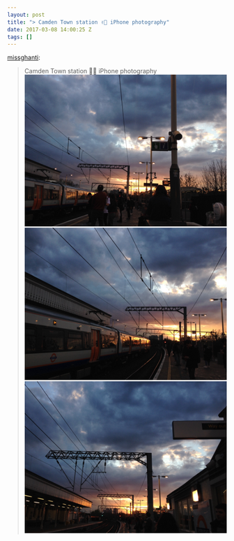 ```yaml
---
layout: post
title: "> Camden Town station ✌🏼️ iPhone photography"
date: 2017-03-08 14:00:25 Z
tags: []
---
```

[missghanti](http://missghanti.tumblr.com/post/142808196218/camden-town-station-iphone-photography):

> Camden Town station ✌🏼️ iPhone photography
![](/media/2017/03/158149922922_0.jpg)
![](/media/2017/03/158149922922_1.jpg)
![](/media/2017/03/158149922922_2.jpg)
